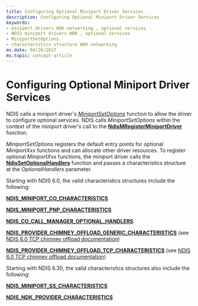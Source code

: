 ```yaml
---
title: Configuring Optional Miniport Driver Services
description: Configuring Optional Miniport Driver Services
keywords:
- miniport drivers WDK networking , optional services
- NDIS miniport drivers WDK , optional services
- MiniportSetOptions
- characteristics structure WDK networking
ms.date: 04/20/2017
ms.topic: concept-article
---
```


# Configuring Optional Miniport Driver Services





NDIS calls a miniport driver's [*MiniportSetOptions*](/windows-hardware/drivers/ddi/ndis/nc-ndis-set_options) function to allow the driver to configure optional services. NDIS calls *MiniportSetOptions* within the context of the miniport driver's call to the [**NdisMRegisterMiniportDriver**](/windows-hardware/drivers/ddi/ndis/nf-ndis-ndismregisterminiportdriver) function.

*MiniportSetOptions* registers the default entry points for optional *MiniportXxx* functions and can allocate other driver resources. To register optional *MiniportXxx* functions, the miniport driver calls the [**NdisSetOptionalHandlers**](/windows-hardware/drivers/ddi/ndis/nf-ndis-ndissetoptionalhandlers) function and passes a characteristics structure at the *OptionalHandlers* parameter.

Starting with NDIS 6.0, the valid characteristics structures include the following:

[**NDIS\_MINIPORT\_CO\_CHARACTERISTICS**](/windows-hardware/drivers/ddi/ndis/ns-ndis-_ndis_miniport_co_characteristics)

[**NDIS\_MINIPORT\_PNP\_CHARACTERISTICS**](/windows-hardware/drivers/ddi/ndis/ns-ndis-_ndis_miniport_pnp_characteristics)

[**NDIS\_CO\_CALL\_MANAGER\_OPTIONAL\_HANDLERS**](/windows-hardware/drivers/ddi/ndis/ns-ndis-_ndis_co_call_manager_optional_handlers)

[**NDIS\_PROVIDER\_CHIMNEY\_OFFLOAD\_GENERIC\_CHARACTERISTICS**](/windows-hardware/drivers/ddi/ndischimney/ns-ndischimney-_ndis_provider_chimney_offload_generic_characteristics) (see [NDIS 6.0 TCP chimney offload documentation](full-tcp-offload.md))

[**NDIS\_PROVIDER\_CHIMNEY\_OFFLOAD\_TCP\_CHARACTERISTICS**](/windows-hardware/drivers/ddi/ndischimney/ns-ndischimney-_ndis_provider_chimney_offload_tcp_characteristics) (see [NDIS 6.0 TCP chimney offload documentation](full-tcp-offload.md))

Starting with NDIS 6.30, the valid characteristics structures also include the following:

[**NDIS\_MINIPORT\_SS\_CHARACTERISTICS**](/windows-hardware/drivers/ddi/ndis/ns-ndis-_ndis_miniport_ss_characteristics)

[**NDIS\_NDK\_PROVIDER\_CHARACTERISTICS**](/windows-hardware/drivers/ddi/ndisndk/ns-ndisndk-_ndis_ndk_provider_characteristics)

 

